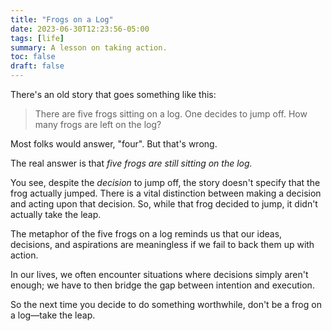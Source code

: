 ```yaml
---
title: "Frogs on a Log"
date: 2023-06-30T12:23:56-05:00
tags: [life]
summary: A lesson on taking action.
toc: false
draft: false
---
```


There's an old story that goes something like this:

> There are five frogs sitting on a log. One decides to jump off. How many frogs are left on the log?

Most folks would answer, "four". But that's wrong.

The real answer is that *five frogs are still sitting on the log.*

You see, despite the *decision* to jump off, the story doesn't specify that the frog actually jumped. There is a vital distinction between making a decision and acting upon that decision. So, while that frog decided to jump, it didn't actually take the leap.

The metaphor of the five frogs on a log reminds us that our ideas, decisions, and aspirations are meaningless if we fail to back them up with action. 

In our lives, we often encounter situations where decisions simply aren't enough; we have to then bridge the gap between intention and execution.

So the next time you decide to do something worthwhile, don't be a frog on a log&mdash;take the leap.